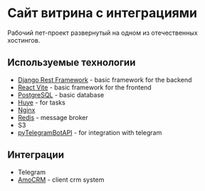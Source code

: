 # Сайт витрина с интеграциями
Рабочий пет-проект развернутый на одном из отечественных хостингов.

## Используемые технологии

- [Django Rest Framework](https://www.django-rest-framework.org/) - basic framework for the backend
- [React Vite](https://vitejs.dev/) - basic framework for the frontend
- [PostgreSQL](https://www.postgresql.org/) - basic database
- [Huye](https://huey.readthedocs.io/) - for tasks
- [Nginx](https://nginx.org/ru/)
- [Redis](https://redis.io/) - message broker
- S3
- [pyTelegramBotAPI](https://core.telegram.org/bots/api) - for integration with telegram

## Интеграции
 - Telegram
 - [AmoCRM](https://www.amocrm.ru/developers/content/crm_platform/api-reference) - client crm system
